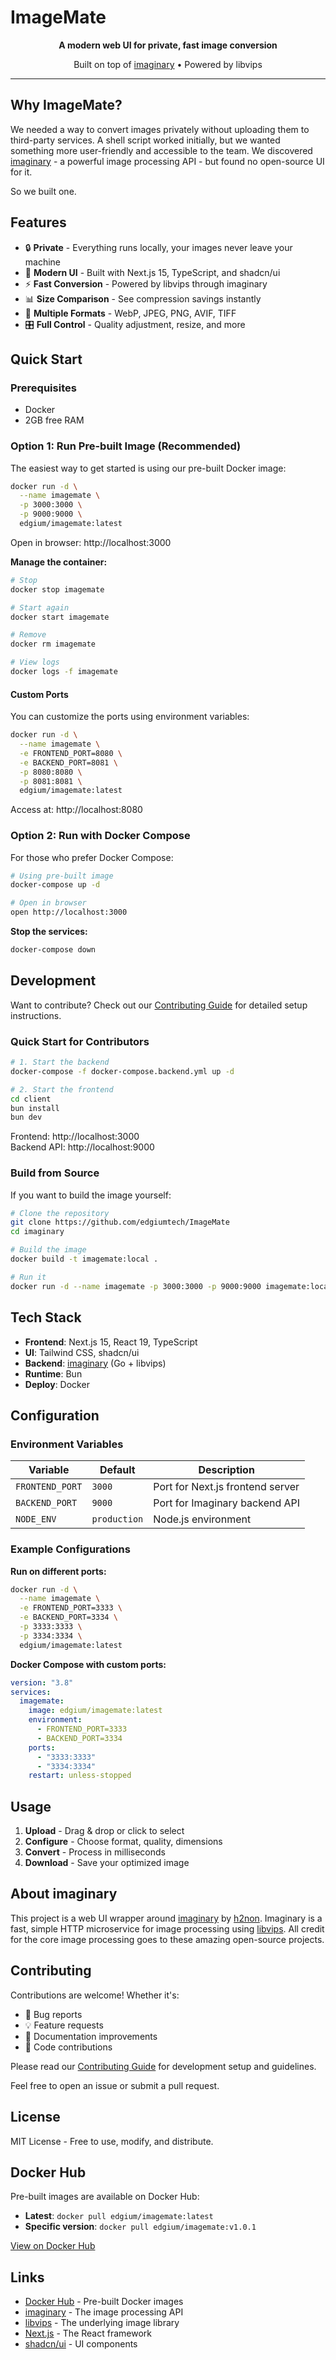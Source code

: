 # ImageMate

<div align="center">
  <p><strong>A modern web UI for private, fast image conversion</strong></p>
  <p>Built on top of <a href="https://github.com/h2non/imaginary">imaginary</a> • Powered by libvips</p>
</div>

---

## Why ImageMate?

We needed a way to convert images privately without uploading them to third-party services. A shell script worked initially, but we wanted something more user-friendly and accessible to the team. We discovered [imaginary](https://github.com/h2non/imaginary) - a powerful image processing API - but found no open-source UI for it.

So we built one.

## Features

- 🔒 **Private** - Everything runs locally, your images never leave your machine
- 🎨 **Modern UI** - Built with Next.js 15, TypeScript, and shadcn/ui
- ⚡ **Fast Conversion** - Powered by libvips through imaginary
- 📊 **Size Comparison** - See compression savings instantly
- 🔄 **Multiple Formats** - WebP, JPEG, PNG, AVIF, TIFF
- 🎛️ **Full Control** - Quality adjustment, resize, and more

## Quick Start

### Prerequisites

- Docker
- 2GB free RAM

### Option 1: Run Pre-built Image (Recommended)

The easiest way to get started is using our pre-built Docker image:

```bash
docker run -d \
  --name imagemate \
  -p 3000:3000 \
  -p 9000:9000 \
  edgium/imagemate:latest
```

Open in browser: http://localhost:3000

**Manage the container:**

```bash
# Stop
docker stop imagemate

# Start again
docker start imagemate

# Remove
docker rm imagemate

# View logs
docker logs -f imagemate
```

#### Custom Ports

You can customize the ports using environment variables:

```bash
docker run -d \
  --name imagemate \
  -e FRONTEND_PORT=8080 \
  -e BACKEND_PORT=8081 \
  -p 8080:8080 \
  -p 8081:8081 \
  edgium/imagemate:latest
```

Access at: http://localhost:8080

### Option 2: Run with Docker Compose

For those who prefer Docker Compose:

```bash
# Using pre-built image
docker-compose up -d

# Open in browser
open http://localhost:3000
```

**Stop the services:**

```bash
docker-compose down
```

## Development

Want to contribute? Check out our [Contributing Guide](CONTRIBUTING.md) for detailed setup instructions.

### Quick Start for Contributors

```bash
# 1. Start the backend
docker-compose -f docker-compose.backend.yml up -d

# 2. Start the frontend
cd client
bun install
bun dev
```

Frontend: http://localhost:3000  
Backend API: http://localhost:9000

### Build from Source

If you want to build the image yourself:

```bash
# Clone the repository
git clone https://github.com/edgiumtech/ImageMate
cd imaginary

# Build the image
docker build -t imagemate:local .

# Run it
docker run -d --name imagemate -p 3000:3000 -p 9000:9000 imagemate:local
```

## Tech Stack

- **Frontend**: Next.js 15, React 19, TypeScript
- **UI**: Tailwind CSS, shadcn/ui
- **Backend**: [imaginary](https://github.com/h2non/imaginary) (Go + libvips)
- **Runtime**: Bun
- **Deploy**: Docker

## Configuration

### Environment Variables

| Variable        | Default      | Description                      |
| --------------- | ------------ | -------------------------------- |
| `FRONTEND_PORT` | `3000`       | Port for Next.js frontend server |
| `BACKEND_PORT`  | `9000`       | Port for Imaginary backend API   |
| `NODE_ENV`      | `production` | Node.js environment              |

### Example Configurations

**Run on different ports:**

```bash
docker run -d \
  --name imagemate \
  -e FRONTEND_PORT=3333 \
  -e BACKEND_PORT=3334 \
  -p 3333:3333 \
  -p 3334:3334 \
  edgium/imagemate:latest
```

**Docker Compose with custom ports:**

```yaml
version: "3.8"
services:
  imagemate:
    image: edgium/imagemate:latest
    environment:
      - FRONTEND_PORT=3333
      - BACKEND_PORT=3334
    ports:
      - "3333:3333"
      - "3334:3334"
    restart: unless-stopped
```

## Usage

1. **Upload** - Drag & drop or click to select
2. **Configure** - Choose format, quality, dimensions
3. **Convert** - Process in milliseconds
4. **Download** - Save your optimized image

## About imaginary

This project is a web UI wrapper around [imaginary](https://github.com/h2non/imaginary) by [h2non](https://github.com/h2non). Imaginary is a fast, simple HTTP microservice for image processing using [libvips](https://libvips.github.io/libvips/). All credit for the core image processing goes to these amazing open-source projects.

## Contributing

Contributions are welcome! Whether it's:

- 🐛 Bug reports
- 💡 Feature requests
- 📝 Documentation improvements
- 🔧 Code contributions

Please read our [Contributing Guide](CONTRIBUTING.md) for development setup and guidelines.

Feel free to open an issue or submit a pull request.

## License

MIT License - Free to use, modify, and distribute.

## Docker Hub

Pre-built images are available on Docker Hub:

- **Latest**: `docker pull edgium/imagemate:latest`
- **Specific version**: `docker pull edgium/imagemate:v1.0.1`

[View on Docker Hub](https://hub.docker.com/r/edgium/imagemate)

## Links

- [Docker Hub](https://hub.docker.com/r/edgium/imagemate) - Pre-built Docker images
- [imaginary](https://github.com/h2non/imaginary) - The image processing API
- [libvips](https://libvips.github.io/libvips/) - The underlying image library
- [Next.js](https://nextjs.org/) - The React framework
- [shadcn/ui](https://ui.shadcn.com/) - UI components
